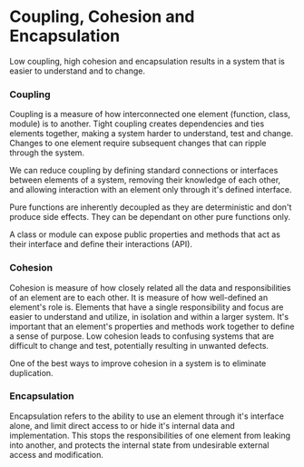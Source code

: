 # Coupling, Cohesion and Encapsulation

Low coupling, high cohesion and encapsulation results in a system that is easier to understand and to change.

### Coupling

Coupling is a measure of how interconnected one element (function, class, module) is to another. Tight coupling creates dependencies and ties elements together, making a system harder to understand, test and change. Changes to one element require subsequent changes that can ripple through the system.

We can reduce coupling by defining standard connections or interfaces between elements of a system, removing their knowledge of each other, and allowing interaction with an element only through it's defined interface.

Pure functions are inherently decoupled as they are deterministic and don't produce side effects. They can be dependant on other pure functions only. 

A class or module can expose public properties and methods that act as their interface and define their interactions (API).

### Cohesion

Cohesion is measure of how closely related all the data and responsibilities of an element are to each other. It is measure of how well-defined an element's role is. Elements that have a single responsibility and focus are easier to understand and utilize, in isolation and within a larger system. It's important that an element's properties and methods work together to define a sense of purpose. Low cohesion leads to confusing systems that are difficult to change and test, potentially resulting in unwanted defects. 

One of the best ways to improve cohesion in a system is to eliminate duplication.

### Encapsulation

Encapsulation refers to the ability to use an element through it's interface alone, and limit direct access to or hide it's internal data and implementation. This stops the responsibilities of one element from leaking into another, and protects the internal state from undesirable external access and modification.